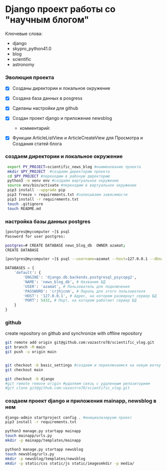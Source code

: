 # Django проект работы со "научным блогом"

Ключевые слова:
- django
- skypro_python41.0
- blog
- scientific
- astronomy

### Эволюция проекта
- [x] Созданы директории и локальное окружение
- [x] Создана база данных в posgress
- [x] Сделаны настройки для github 
- [x] Создан проект django и приложение newsblog
  - комментарий: 
- [x] Функции ArticleListView и ArticleCreateView для Просмотра и Создания статей блога


### создаем директории и локальное окружение

```bash
 export PY_PROJECT=scientific_news_blog #наименование проекта
 mkdir $PY_PROJECT  #создаем директорию проекта
 cd $PY_PROJECT #переходим в рабочую директорию
 python3 -m venv env #создаем виртуальное окружение
 source env/bin/activate #переходим в виртуальное окружение
 pip3 install --upgrade pip
 pip3 freeze > requirements.txt #записываем зависимости
 pip3 install -r requirements.txt
 touch .gitignore
 touch README.md
```


### настройка базы данных postgres 

```bash
[postgres@mycomputer ~]$ psql
Password for user postgres: 

postgres=# CREATE DATABASE news_blog_db  OWNER azamat;
CREATE DATABASE

[postgres@mycomputer ~]$ psql --username=azamat --host=127.0.0.1 --dbname=news_blog_db --password
```

```python
DATABASES = {
    'default': {
        'ENGINE': 'django.db.backends.postgresql_psycopg2',
        'NAME': 'news_blog_db', # Название БД
        'USER': 'azamat', # Пользователь для подключения
        'PASSWORD': 'crjhjcnm', # Пароль для этого пользователя
        'HOST': '127.0.0.1', # Адрес, на котором развернут сервер БД
        'PORT': 5432, # Порт, на котором работает сервер БД
    }
}
```

### github

create repository on github and synchronize with offline repository

```bash
git remote add origin git@github.com:vazastro78/scientific_vlog.git
git branch -M main
git push -u origin main


git checkout -b basic_settings #создаем и переключаемся на новую ветку
git checkout main

git checkout -b django
#git remote remove origin #удаляем связь с удаленным репозиторием
#git clone git@github.com:vazastro78/scientific_vlog.git
```

### создаем проект django и приложения mainapp, newsblog в нем

```bash
django-admin startproject config . #инициализируем проект
pip3 install -r requirements.txt 

python3 manage.py startapp mainapp
touch mainapp/urls.py
mkdir -p mainapp/templates/mainapp

python3 manage.py startapp newsblog
touch newsblog/urls.py
mkdir -p newsblog/templates/newsblog
mkdir -p static/css static/js static/imagesmkdir -p media/

```
